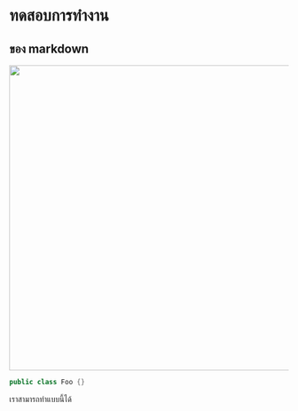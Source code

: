 # ทดสอบการทำงาน 
 ## ของ markdown 
 ![]()<img src='assets/img/home-bg.jpg' width='550'> 
```csharp
public class Foo {} 
``` 
เราสามารถทำแบบนี้ได้
&#x0a;